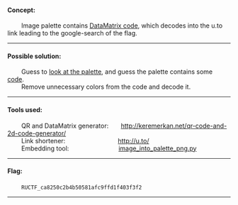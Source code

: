 #### Concept:
&nbsp;&nbsp;&nbsp;&nbsp;&nbsp;&nbsp;&nbsp;&nbsp;Image palette contains [DataMatrix code](http://en.wikipedia.org/wiki/Data_Matrix), which decodes into the u.to link leading to the google-search of the flag.

---
#### Possible solution:
&nbsp;&nbsp;&nbsp;&nbsp;&nbsp;&nbsp;&nbsp;&nbsp;Guess to [look at the palette](./src/nyan-task-code-colored.bmp), and guess the palette contains some [code](./src/nyan-task-code.bmp).<br>
&nbsp;&nbsp;&nbsp;&nbsp;&nbsp;&nbsp;&nbsp;&nbsp;Remove unnecessary colors from the code and decode it.

---
#### Tools used:
&nbsp;&nbsp;&nbsp;&nbsp;&nbsp;&nbsp;&nbsp;&nbsp;QR and DataMatrix generator:&emsp;&emsp;http://keremerkan.net/qr-code-and-2d-code-generator/<br>
&nbsp;&nbsp;&nbsp;&nbsp;&nbsp;&nbsp;&nbsp;&nbsp;Link shortener:&emsp;&emsp;&emsp;&emsp;&emsp;&emsp;&emsp;&emsp;&ensp;http://u.to/<br>
&nbsp;&nbsp;&nbsp;&nbsp;&nbsp;&nbsp;&nbsp;&nbsp;Embedding tool:&emsp;&emsp;&emsp;&emsp;&emsp;&emsp;&emsp;&emsp;[image_into_palette_png.py](./src/image_into_palette_png.py)

---
#### Flag:
&nbsp;&nbsp;&nbsp;&nbsp;&nbsp;&nbsp;&nbsp;&nbsp;`RUCTF_ca8250c2b4b50581afc9ffd1f403f3f2`

---
